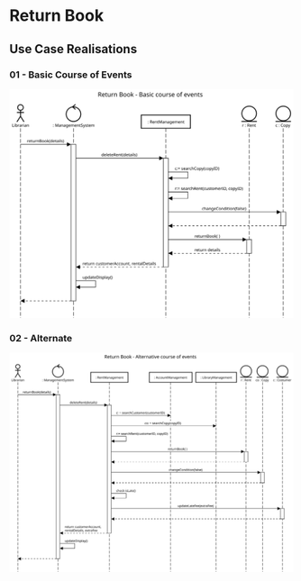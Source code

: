 # Return Book
## Use Case Realisations
### 01 - Basic Course of Events
![Add Reservation - Basic Course of Events](./images/06-01-basic.svg)

### 02 - Alternate
![Add Reservation - Basic Course of Events](./images/06-02-alternative-late-fee.svg)
